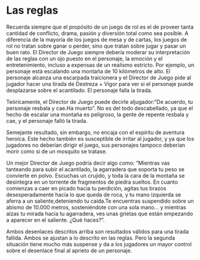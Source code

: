 # Las reglas

Recuerda siempre que el propósito de un juego de rol es el de proveer tanta cantidad de conflicto, drama, pasión y diversión total como sea posible. A diferencia de la mayoría de los juegos de mesa y de cartas, los juegos de rol no tratan sobre ganar o perder, sino que tratan sobre jugar y pasar un buen rato. El Director de Juego siempre debería moderar su interpretación de las reglas con un ojo puesto en el personaje, la emoción y el entretenimiento, incluso a expensas de un realismo estricto. Por ejemplo, un personaje está escalando una montaña de 10 kilómetros de alto. El personaje alcanza una escarpada traicionera y el Director de Juego pide al jugador hacer una tirada de Destreza + Vigor para ver si el personaje puede desplazarse sobre el acantilado. El personaje falla la tirada.

Teóricamente, el Director de Juego puede decirle aljugador:“De acuerdo, tu personaje resbala y cae.Ha muerto”. No es del todo descabellado, ya que el hecho de escalar una montaña es peligroso, la gente de repente resbala y cae, y el personaje falló la tirada.

Semejante resultado, sin embargo, no encaja con el espíritu de aventura heroica. Este hecho también es susceptible de irritar al jugador, y ya que los jugadores no deberían dirigir el juego, sus personajes tampoco deberían morir como si de un mosquito se tratase.

Un mejor Director de Juego podría decir algo como: “Mientras vas tanteando para subir el acantilado, la agarradera que soporta tu peso se convierte en polvo. Escuchas un crujido, y toda la cara de la montaña se desintegra en un torrente de fragmentos de piedra sueltos. En cuanto comienzas a caer en picado hacia tu perdición, agitas tus brazos desesperadamente hacia lo que queda de roca, y tu mano izquierda se aferra a un saliente,deteniendo tu caída.Te encuentras suspendido sobre un abismo de 10.000 metros, sosteniéndote con una sola mano... y mientras alzas tu mirada hacia tu agarradera, ves unas grietas que están empezando a aparecer en el saliente. ¿Qué haces?”.

Ambos desenlaces descritos arriba son resultados válidos para una tirada fallida. Ambos se ajustan a lo descrito en las reglas. Pero la segunda situación tiene mucho más suspense y da a los jugadores un mayor control sobre el desenlace final al aprieto de un personaje.
